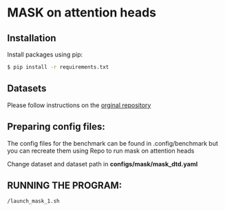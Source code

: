 # MASK on attention heads


## Installation
Install packages using pip:
```bash
$ pip install -r requirements.txt
```

## Datasets
Please follow instructions on the [orginal repository](https://github.com/Frankluox/CloserLookAgainFewShot.git)


## Preparing config files:
The config files for the benchmark can be found in .config/benchmark but you can recreate them using 
Repo to run mask on attention heads

Change dataset and dataset path in **configs/mask/mask_dtd.yaml**

## RUNNING THE PROGRAM:
```
/launch_mask_1.sh
```

